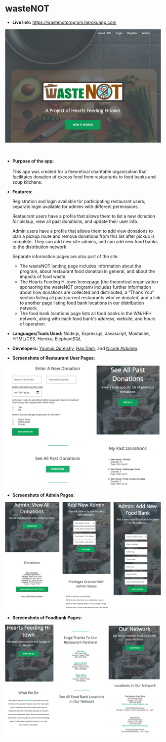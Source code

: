 
# wasteNOT

* **Live link:**
https://wastenotprogram.herokuapp.com

![](https://github.com/nicolealdurien/wasteNOT/blob/master/static/img/frontpage.png?raw=true)
<br /> <br /><br />
* **Purpose of the app:** <br/><br/>
 This app was created for a theoretical charitable organization that facilitates donation of excess food from restaurants to food banks and soup kitchens.  

* **Features:**

    Registration and login available for participating restaurant users; separate login available for admins with different permissions.

    Restaurant users have a profile that allows them to list a new donation for pickup, view all past donations, and update their user info.

    Admin users have a profile that allows them to add view donations to plan a pickup route and remove donations from this list after pickup is complete. They can add new site admins, and can add new food banks to the distribution network.

    Separate information pages are also part of the site:
    - The wasteNOT landing page includes information about the program, about restaurant food donation in general, and about the impacts of food waste.
    - The Hearts Feeding H-town homepage (the theoretical organization sponsoring the wasteNOT program) includes further information about how donations are collected and distributed, a "Thank You" section listing all past/current restaurants who've donated, and a link to another page listing food bank locations in our distribution network.
    - The food bank locations page lists all food banks in the WN/HFH network, along with each food bank's address, website, and hours of operation.


* **Languages/Tools Used:**
Node.js, Express.js, Javascript, Mustache, HTML/CSS, Heroku, ElephantSQL


* **Developers:**
[Younus Qureishy](https://github.com/yqureishy), [Hao Dam](https://github.com/haodam87), and [Nicole Aldurien](https://github.com/nicolealdurien).


* **Screenshots of Restaurant User Pages:**


![](https://github.com/nicolealdurien/wasteNOT/blob/master/static/img/userpages.png?raw=true)



* **Screenshots of Admin Pages:**


![](https://github.com/nicolealdurien/wasteNOT/blob/master/static/img/adminpages.png?raw=true)



* **Screenshots of Foodbank Pages:**


![](https://github.com/nicolealdurien/wasteNOT/blob/master/static/img/foodbankpages.png?raw=true)
